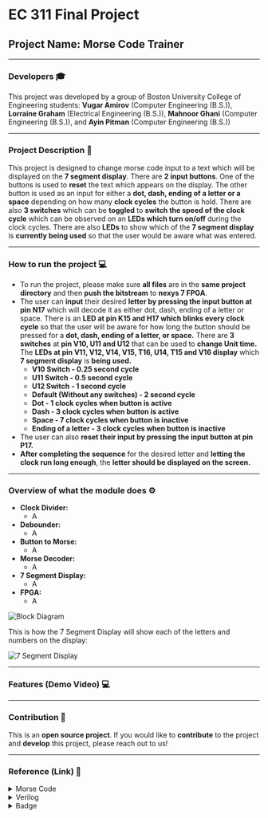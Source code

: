 # EC 311 Final Project

## Project Name: Morse Code Trainer

---

### Developers 🎓
This project was developed by a group of Boston University College of Engineering students: **Vugar Amirov** (Computer Engineering (B.S.)), **Lorraine Graham** (Electrical Engineering (B.S.)), **Mahnoor Ghani** (Computer Engineering (B.S.)), and **Ayin Pitman** (Computer Engineering (B.S.))

---

### Project Description 📌

This project is designed to change morse code input to a text which will be displayed on the **7 segment display**. There are **2 input buttons**. One of the buttons is used to **reset** the text which appears on the display. The other button is used as an input for either a **dot, dash, ending of a letter or a space** depending on how many **clock cycles** the button is hold. There are also **3 switches** which can be **toggled** to **switch the speed of the clock cycle** which can be observed on an **LEDs which turn on/off** during the clock cycles. There are also **LEDs** to show which of the **7 segment display** is **currently being used** so that the user would be aware what was entered.

---

### How to run the project 💻

- To run the project, please make sure **all files** are in the **same project directory** and then **push the bitstream** to **nexys 7 FPGA**.
- The user can **input** their desired **letter by pressing the input button at pin N17** which will decode it as either dot, dash, ending of a letter or space. There is an **LED at pin K15 and H17 which blinks every clock cycle** so that the user will be aware for how long the button should be pressed for a **dot, dash, ending of a letter, or space.** There are **3 switches** at **pin V10, U11 and U12** that can be used to **change Unit time.** The **LEDs at pin V11, V12, V14, V15, T16, U14, T15 and V16 display** which **7 segment display** is **being used.**
  - **V10 Switch - 0.25 second cycle**
  - **U11 Switch - 0.5 second cycle**
  - **U12 Switch - 1 second cycle**
  - **Default (Without any switches) - 2 second cycle**
  - **Dot - 1 clock cycles when button is active**
  - **Dash - 3 clock cycles when button is active**
  - **Space - 7 clock cycles when button is inactive**
  - **Ending of a letter - 3 clock cycles when button is inactive**
- The user can also **reset their input by pressing the input button at pin P17.**
- **After completing the sequence** for the desired letter and **letting the clock run long enough**, the **letter should be displayed on the screen.**

---

### Overview of what the module does ⚙️

- **Clock Divider:**
  - A
- **Debounder:**
  - A
- **Button to Morse:**
  - A
- **Morse Decoder:**
  - A
- **7 Segment Display:**
  - A
- **FPGA:**
  - A

![Block Diagram](https://github.com/user-attachments/assets/720cb89d-cf42-4faa-a24b-caba0f36659e)


This is how the 7 Segment Display will show each of the letters and numbers on the display:

![7 Segment Display](https://github.com/user-attachments/assets/e1b5d198-b18b-4b07-9361-414329291dfc)

---

### Features (Demo Video) 💻



---

### Contribution 💼

This is an **open source project**. If you would like to **contribute** to the project and **develop** this project, please reach out to us!

---

### Reference (Link) 📄

<details>
<summary>Morse Code</summary>
  
[Morse Code Information](https://www.learnmorsecode.com/)
</details>

<details>
<summary>Verilog</summary>
  
[Vivado Documentation](https://docs.amd.com/r/2021.1-English/ug896-vivado-ip/Vivado-Design-Suite-Documentation)
</details>

<details>
<summary>Badge</summary>
  
[Badges Used](https://github.com/alexandresanlim/Badges4-README.md-Profile)
</details>
